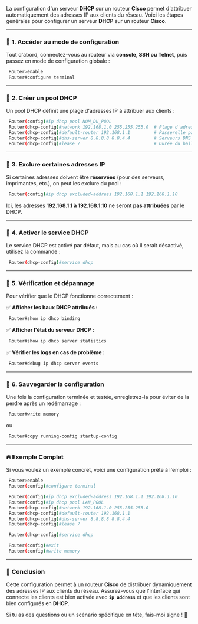 La configuration d'un serveur **DHCP** sur un routeur **Cisco** permet d'attribuer automatiquement des adresses IP aux clients du réseau. Voici les étapes générales pour configurer un serveur **DHCP** sur un routeur **Cisco**.

---

### 📌 **1. Accéder au mode de configuration**
Tout d'abord, connectez-vous au routeur via **console, SSH ou Telnet**, puis passez en mode de configuration globale :

```bash
 Router>enable
 Router#configure terminal
```

---

### 📌 **2. Créer un pool DHCP**
Un pool DHCP définit une plage d'adresses IP à attribuer aux clients :

```bash
 Router(config)#ip dhcp pool NOM_DU_POOL
 Router(dhcp-config)#network 192.168.1.0 255.255.255.0  # Plage d'adresses IP
 Router(dhcp-config)#default-router 192.168.1.1         # Passerelle par défaut
 Router(dhcp-config)#dns-server 8.8.8.8 8.8.4.4         # Serveurs DNS
 Router(dhcp-config)#lease 7                            # Durée du bail en jours (ici, 7 jours)
```

---

### 📌 **3. Exclure certaines adresses IP**
Si certaines adresses doivent être **réservées** (pour des serveurs, imprimantes, etc.), on peut les exclure du pool :

```bash
 Router(config)#ip dhcp excluded-address 192.168.1.1 192.168.1.10
```
Ici, les adresses **192.168.1.1 à 192.168.1.10** ne seront **pas attribuées** par le DHCP.

---

### 📌 **4. Activer le service DHCP**
Le service DHCP est activé par défaut, mais au cas où il serait désactivé, utilisez la commande :

```bash
 Router(dhcp-config)#service dhcp
```

---

### 📌 **5. Vérification et dépannage**
Pour vérifier que le DHCP fonctionne correctement :

✅ **Afficher les baux DHCP attribués :**
```bash
 Router#show ip dhcp binding
```

✅ **Afficher l'état du serveur DHCP :**
```bash
 Router#show ip dhcp server statistics
```

✅ **Vérifier les logs en cas de problème :**
```bash
 Router#debug ip dhcp server events
```

---

### 📌 **6. Sauvegarder la configuration**
Une fois la configuration terminée et testée, enregistrez-la pour éviter de la perdre après un redémarrage :

```bash
 Router#write memory
```
ou
```bash
 Router#copy running-config startup-config
```

---

### 🔥 **Exemple Complet**
Si vous voulez un exemple concret, voici une configuration prête à l'emploi :

```bash
 Router>enable
 Router(config)#configure terminal

 Router(config)#ip dhcp excluded-address 192.168.1.1 192.168.1.10
 Router(config)#ip dhcp pool LAN_POOL
 Router(dhcp-config)#network 192.168.1.0 255.255.255.0
 Router(dhcp-config)#default-router 192.168.1.1
 Router(dhcp-config)#dns-server 8.8.8.8 8.8.4.4
 Router(dhcp-config)#lease 7

 Router(dhcp-config)#service dhcp

 Router(config)#exit
 Router(config)#write memory
```

---

### 🎯 **Conclusion**
Cette configuration permet à un routeur **Cisco** de distribuer dynamiquement des adresses IP aux clients du réseau. Assurez-vous que l'interface qui connecte les clients est bien activée avec **`ip address`** et que les clients sont bien configurés en **DHCP**.

Si tu as des questions ou un scénario spécifique en tête, fais-moi signe ! 🚀